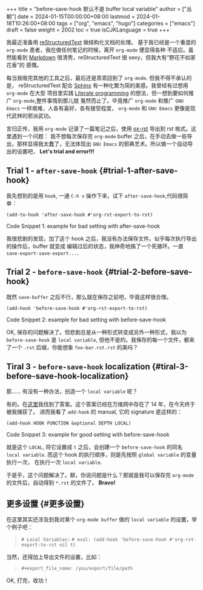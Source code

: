 +++
title = "before-save-hook 默认不是 buffer local variable"
author = ["丛朝"]
date = 2024-01-15T00:00:00+08:00
lastmod = 2024-01-18T10:26:00+08:00
tags = ["org", "emacs", "hugo"]
categories = ["emacs"]
draft = false
weight = 2002
toc = true
isCJKLanguage = true
+++

我最近准备用 [reStructuredText](https://docutils.sourceforge.io/rst.html) 做结构化文档的处理。
基于我已经是一个重度的 `org-mode` 患者，我在做任何笔记的时候，离开 `org-mode` 便显得各种
不适应。虽然能看到 [Markdown](https://daringfireball.net/projects/markdown/) 很清秀，reStructuredText 很 sexy，但我大有“野花不如家花香”的
感慨。

每当我吸完其他的工具之后，最后还是乖乖回到了 `org-mode`. 但我不得不承认的是， reStructuredText 配合 [Sphinx](https://www.sphinx-doc.org/en/master/) 有一种化繁为简的美感。我曾经有过想用 `org-mode` 在大型
项目里实践 [Literate programming](https://en.wikipedia.org/wiki/Literate_programming) 的想法，但一想到要如何推广 `org-mode`,整件事情到那儿就
戛然而止了。毕竟推广 `org-mode` 和推广 `GNU Emacs` 一样艰难，人各有喜好，各有接受程度，
`org-mode` 和 `GNU Emacs` 更像是现代武林的邪派武功。

言归正传，我用 `org-mode` 记录了一篇笔记之后，使用 [ox-rst](https://github.com/msnoigrs/ox-rst) 导出到 rst 格式。这里遇到一个问题：
我不想每次保存完 `org-mode` buffer 之后，在手动去做一些导出，那样显得我太蠢了，无法体现出
`GNU Emacs` 的邪典艺术。所以做一个自动导出的设置吧， **Let's trial and error!!!**


## Trial 1 - `after-save-hook` {#trial-1-after-save-hook}

我先想到的是用 `hook`, 一通 `C-h v` 操作下来，试下 `after-save-hook`,代码很简单：

```emacs-lisp
(add-to-hook 'after-save-hook #'org-rst-export-to-rst)
```
<div class="src-block-caption">
  <span class="src-block-number">Code Snippet 1:</span>
  example for bad setting with after-save-hook
</div>

我很悲剧的发现，加了这个 hook 之后，我没有办法保存文件。似乎每次执行导出的操作后，buffer 就变成
编辑过后的状态，我神奇地搞了一个死循环。一直 `save-export-save-export...`.


## Trial 2 - `before-save-hook` {#trial-2-before-save-hook}

既然 `save-buffer` 之后不行，那么就在保存之前吧，毕竟这样很合理。

```emacs-lisp
(add-hook 'before-save-hook #'org-rst-export-to-rst)
```
<div class="src-block-caption">
  <span class="src-block-number">Code Snippet 2:</span>
  example for bad setting with before-save-hook
</div>

OK, 保存的问题解决了。但悲剧总是从一种形式转变成另外一种形式，我以为 `before-save-hook` 是 `local variable`, 但他不是的。我保存的每一个文件，都来了一个 `.rst` 后缀，你能想象 `foo-bar.rst.rst` 的美吗？


## Tiral 3 - `before-save-hook` localization {#tiral-3-before-save-hook-localization}

那…… 有没有一种办法，创造一个 `local variable` 呢？

有的。在[这里](https://stackoverflow.com/questions/1931784/emacs-is-before-save-hook-a-local-variable)我找到了答案。这个答案已经在万维网中存在了 14 年，在今天终于被我捕获了。
进而我看了 `add-hook` 的 manual, 它的 signature 是这样的：

```emacs-lisp
(add-hook HOOK FUNCTION &optional DEPTH LOCAL)
```
<div class="src-block-caption">
  <span class="src-block-number">Code Snippet 3:</span>
  example for good setting with before-save-hook
</div>

就是这个 `LOCAL`, 将它设置成 `t` 之后，会创建一个 `before-save-hook` 的同名 `local variable`. 而这个 hook 的执行顺序，则是先按照 `global variable` 的变量执行一次，
在执行一次 `local variable`.

于是乎，这个问题解决了。额，你说问题是什么？那就是我可以保存完 `org-mode` 的文件后，自动得到
`*.rst` 的文件了。 **Bravo!**


## 更多设置 {#更多设置}

在这里其实还涉及到我对某个 `org-mode buffer` 做的 `local variable` 的设置，举个例子吧：

> `# Local Variables:`
> `# eval: (add-hook 'before-save-hook #'org-rst-export-to-rst nil t)`

当然，还得加上导出文件的设置，比如：

> `#+export_file_name: /you/export/file/path`

OK, 打完，收功！
